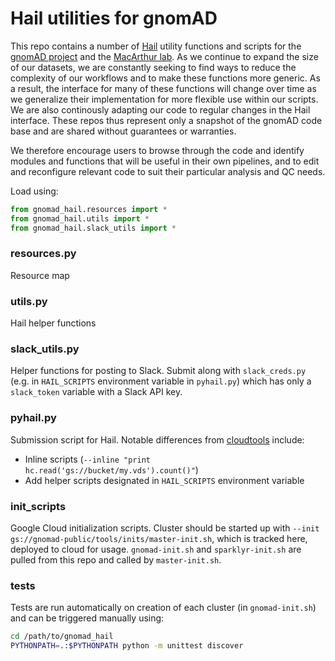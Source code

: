 # Hail utilities for gnomAD

This repo contains a number of [Hail](https://hail.is/) utility functions and scripts for the [gnomAD project](http://gnomad.broadinstitute.org) and the [MacArthur lab](http://macarthurlab.org). As we continue to expand the size of our datasets, we are constantly seeking to find ways to reduce the complexity of our workflows and to make these functions more generic. As a result, the interface for many of these functions will change over time as we generalize their implementation for more flexible use within our scripts. We are also continously adapting our code to regular changes in the Hail interface. These repos thus represent only a snapshot of the gnomAD code base and are shared without guarantees or warranties.

We therefore encourage users to browse through the code and identify modules and functions that will be useful in their own pipelines, and to edit and reconfigure relevant code to suit their particular analysis and QC needs. 


Load using:

```python
from gnomad_hail.resources import *
from gnomad_hail.utils import *
from gnomad_hail.slack_utils import *
```

### resources.py

Resource map

### utils.py

Hail helper functions

### slack_utils.py

Helper functions for posting to Slack.
Submit along with `slack_creds.py` (e.g. in `HAIL_SCRIPTS` environment variable in `pyhail.py`) which has only a `slack_token` variable with a Slack API key.

### pyhail.py

Submission script for Hail. Notable differences from [cloudtools](http://github.com/nealelab/cloud-tools) include:

* Inline scripts (`--inline "print hc.read('gs://bucket/my.vds').count()"`)
* Add helper scripts designated in `HAIL_SCRIPTS` environment variable

### init_scripts

Google Cloud initialization scripts.
Cluster should be started up with `--init gs://gnomad-public/tools/inits/master-init.sh`, which is tracked here, deployed to cloud for usage.
`gnomad-init.sh` and `sparklyr-init.sh` are pulled from this repo and called by `master-init.sh`.

### tests

Tests are run automatically on creation of each cluster (in `gnomad-init.sh`) and can be triggered manually using: 
```bash
cd /path/to/gnomad_hail
PYTHONPATH=.:$PYTHONPATH python -m unittest discover
```
